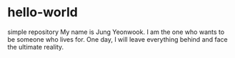 # hello-world
simple repository
My name is Jung Yeonwook.
I am the one who wants to be someone who lives for.
One day, I will leave everything behind and face the ultimate reality.

